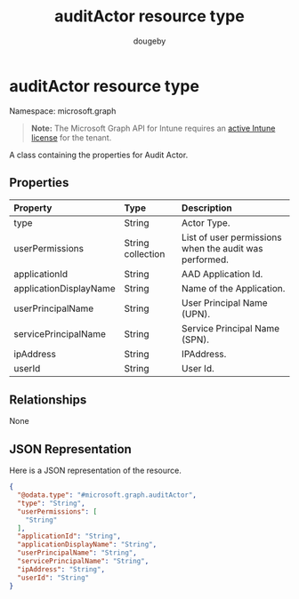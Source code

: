 ﻿---
title: "auditActor resource type"
description: "A class containing the properties for Audit Actor."
author: "dougeby"
localization_priority: Normal
ms.prod: "intune"
doc_type: resourcePageType
---

# auditActor resource type

Namespace: microsoft.graph

> **Note:** The Microsoft Graph API for Intune requires an [active Intune license](https://go.microsoft.com/fwlink/?linkid=839381) for the tenant.

A class containing the properties for Audit Actor.

## Properties

| Property               | Type              | Description                                            |
| :--------------------- | :---------------- | :----------------------------------------------------- |
| type                   | String            | Actor Type.                                            |
| userPermissions        | String collection | List of user permissions when the audit was performed. |
| applicationId          | String            | AAD Application Id.                                    |
| applicationDisplayName | String            | Name of the Application.                               |
| userPrincipalName      | String            | User Principal Name (UPN).                             |
| servicePrincipalName   | String            | Service Principal Name (SPN).                          |
| ipAddress              | String            | IPAddress.                                             |
| userId                 | String            | User Id.                                               |

## Relationships

None

## JSON Representation

Here is a JSON representation of the resource.

<!-- {
  "blockType": "resource",
  "@odata.type": "microsoft.graph.auditActor"
}
-->

```json
{
  "@odata.type": "#microsoft.graph.auditActor",
  "type": "String",
  "userPermissions": [
    "String"
  ],
  "applicationId": "String",
  "applicationDisplayName": "String",
  "userPrincipalName": "String",
  "servicePrincipalName": "String",
  "ipAddress": "String",
  "userId": "String"
}
```
